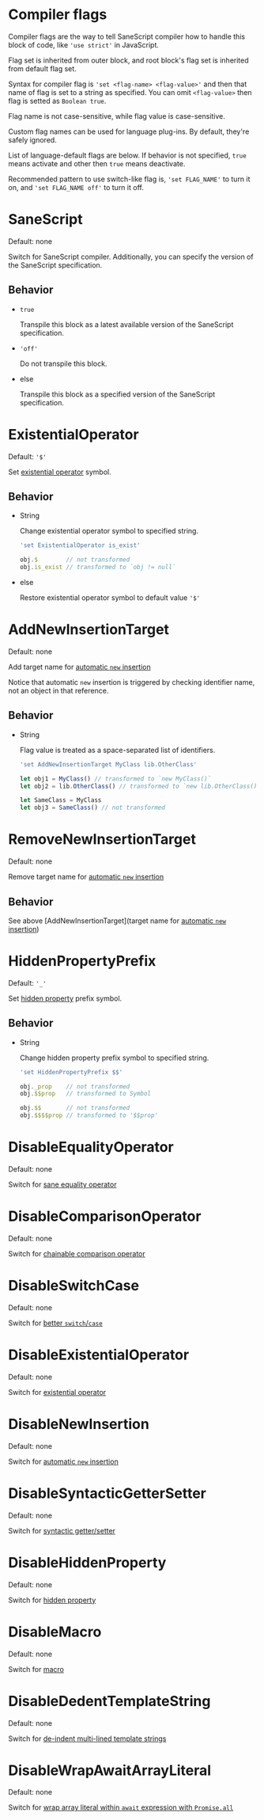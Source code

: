 Compiler flags
===============

Compiler flags are the way to tell SaneScript compiler how to handle this block of code, like `'use strict'` in JavaScript.

Flag set is inherited from outer block, and root block's flag set is inherited from default flag set.

Syntax for compiler flag is `'set <flag-name> <flag-value>'` and then that name of flag is set to a string as specified. You can omit `<flag-value>` then flag is setted as `Boolean true`.

Flag name is not case-sensitive, while flag value is case-sensitive.

Custom flag names can be used for language plug-ins. By default, they're safely ignored.

List of language-default flags are below. If behavior is not specified, `true` means activate and other then `true` means deactivate.

Recommended pattern to use switch-like flag is, `'set FLAG_NAME'` to turn it on, and `'set FLAG_NAME off'` to turn it off.

# SaneScript

Default: none

Switch for SaneScript compiler. Additionally, you can specify the version of the SaneScript specification.

## Behavior

- `true`

  Transpile this block as a latest available version of the SaneScript specification.

- `'off'`

  Do not transpile this block.

- else

  Transpile this block as a specified version of the SaneScript specification.

# ExistentialOperator

Default: `'$'`

Set [existential operator](https://github.com/SaneScript/SaneScript/blob/master/Features.md#existential-operator) symbol.

## Behavior

- String

  Change existential operator symbol to specified string.

  ```js
  'set ExistentialOperator is_exist'

  obj.$        // not transformed
  obj.is_exist // transformed to `obj != null`
  ```

- else

  Restore existential operator symbol to default value `'$'`

# AddNewInsertionTarget

Default: none

Add target name for [automatic `new` insertion](https://github.com/SaneScript/SaneScript/blob/master/Features.md#automatic-new-insertion)

Notice that automatic `new` insertion is triggered by checking identifier name, not an object in that reference.

## Behavior

- String

  Flag value is treated as a space-separated list of identifiers.

  ```js
  'set AddNewInsertionTarget MyClass lib.OtherClass'

  let obj1 = MyClass() // transformed to `new MyClass()`
  let obj2 = lib.OtherClass() // transformed to `new lib.OtherClass()`

  let SameClass = MyClass
  let obj3 = SameClass() // not transformed
  ```

# RemoveNewInsertionTarget

Default: none

Remove target name for [automatic `new` insertion](https://github.com/SaneScript/SaneScript/blob/master/Features.md#automatic-new-insertion)

## Behavior

See above [AddNewInsertionTarget](target name for [automatic `new` insertion](https://github.com/SaneScript/SaneScript/blob/master/Details.md#addnewinsertiontarget))

# HiddenPropertyPrefix

Default: `'_'`

Set [hidden property](https://github.com/SaneScript/SaneScript/blob/master/Features.md#hidden-property) prefix symbol.

## Behavior

- String

  Change hidden property prefix symbol to specified string.

  ```js
  'set HiddenPropertyPrefix $$'

  obj._prop    // not transformed
  obj.$$prop   // transformed to Symbol

  obj.$$       // not transformed
  obj.$$$$prop // transformed to '$$prop'
  ```

# DisableEqualityOperator

Default: none

Switch for [sane equality operator](https://github.com/SaneScript/SaneScript/blob/master/Features.md#sane-equality-operator)

# DisableComparisonOperator

Default: none

Switch for [chainable comparison operator](https://github.com/SaneScript/SaneScript/blob/master/Features.md#chainable-comparison-operator)

# DisableSwitchCase

Default: none

Switch for [better `switch`/`case`](https://github.com/SaneScript/SaneScript/blob/master/Features.md#better-switchcase)

# DisableExistentialOperator

Default: none

Switch for [existential operator](https://github.com/SaneScript/SaneScript/blob/master/Features.md#existential-operator)

# DisableNewInsertion

Default: none

Switch for [automatic `new` insertion](https://github.com/SaneScript/SaneScript/blob/master/Features.md#automatic-new-insertion)

# DisableSyntacticGetterSetter

Default: none

Switch for [syntactic getter/setter](https://github.com/SaneScript/SaneScript/blob/master/Features.md#syntactic-gettersetter)

# DisableHiddenProperty

Default: none

Switch for [hidden property](https://github.com/SaneScript/SaneScript/blob/master/Features.md#hidden-property)

# DisableMacro

Default: none

Switch for [macro](https://github.com/SaneScript/SaneScript/blob/master/Features.md#macro)

# DisableDedentTemplateString

Default: none

Switch for [de-indent multi-lined template strings](https://github.com/SaneScript/SaneScript/blob/master/Features.md#miscellaneous)

# DisableWrapAwaitArrayLiteral

Default: none

Switch for [wrap array literal within `await` expression with `Promise.all`](https://github.com/SaneScript/SaneScript/blob/master/Features.md#miscellaneous)
